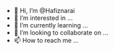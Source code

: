 - 👋 Hi, I’m @Hafiznarai
- 👀 I’m interested in ...
- 🌱 I’m currently learning ...
- 💞️ I’m looking to collaborate on ...
- 📫 How to reach me ...

<!---
Hafiznarai/Hafiznarai is a ✨ special ✨ repository because its `README.md` (this file) appears on your GitHub profile.
You can click the Preview link to take a look at your changes.
--->
